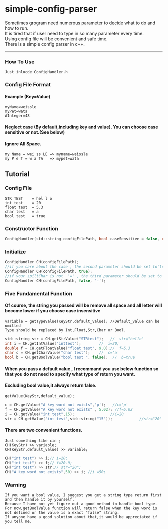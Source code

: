 # simple-config-parser
Sometimes grogram need numerous parameter to decide what to do and how to run.  
It is tired that if user need to type in so many parameter every time.  
Using config file will be convenient and safe time.  
There is a simple config parser in c++.    
***
### How To Use
    Just inlucde ConfigHandler.h 
### Config File Format
#### Example (Key=Value)
    myName=weissle
    myPet=wata
    AInteger=48
#### Neglect case (By default,including key and value). You can choose case sensitive or not.(See below)
#### Ignore All Space.    
    my Name = wei ss LE => myname=weissle
    my P e T = w a TA   => mypet=wata
  
## Tutorial
### Config File
    STR TEST    = hel l o
    int test    = 20
    float test  = 5.3
    char test   = a
    bool test   = true
### Constructor Function
```c
ConfigHandler(std::string configFilePath, bool caseSensitive = false, char spiltChar = '=');
```
### Initialize
```c
ConfigHandler CH(configFilePath);
//if you care about the case , the second parameter should be set to'true'
ConfigHandler CH(configFilePath, true);
//if your spiltChar is not  '=' , the third parameter should be set to another char (eg.)
ConfigHandler CH(configFilePath, false, '-');
```
### Five Fundamental Function
#### Of course, the string you passed will be remove all space and all letter will become lower if you choose case insensitive
    variable = getTypeValue(KeyStr,default_value); //Default_value can be omitted
    Type should be replaced by Int,Float,Str,Char or Bool.
```c
std::string str = CH.getStrValue("STRtest");   //  str="hello"
int i = CH.getIntValue("inttest");        //  i=20;   
double f = CH.getFloatValue("float test", 9.0);//  f=5.3
char c = CH.getCharValue("char test");    //  c='a'
bool b = CH.getBoolValue("bool test ", false);  //  b=true 
```
#### When you pass a default value , I recommand you use below function so that you do not need to specify what type of return you want.
#### Excluding  bool value,it always return false.
    getValue(KeyStr,default_value);
```c
c = CH.getValue("A key word not exists",'p');   //c='p'
f = CH.getValue("A key word not exists" , 5.02); //f=5.02
i = CH.getValue("int test",15);                //i=20
str = CH.getValue("int test",std::string("15"));            //str="20"
```
#### There are two convenient functions.
    Just something like cin ;
    CH(KeyStr) >> variable;
    CH(KeyStr,default_value) >> variable;
```c
CH("int test") >> i;// i=20;
CH("int test") >> f;// f=20.0;
CH("int test") >> str;// str="20";
CH("A key word not exists",50) >> i; //i =50;
```
### Warning
    If you want a bool value, I suggest you get a string type return first and then handle it by yourself.
    Because I have not yet figure out a good method to handle bool type.
    For now,getBoolValue function will return false when the key word is not defined or the value is a exact "false" string.
    If anyone have a good solution about that,it would be appreciated if you tell me.

  

